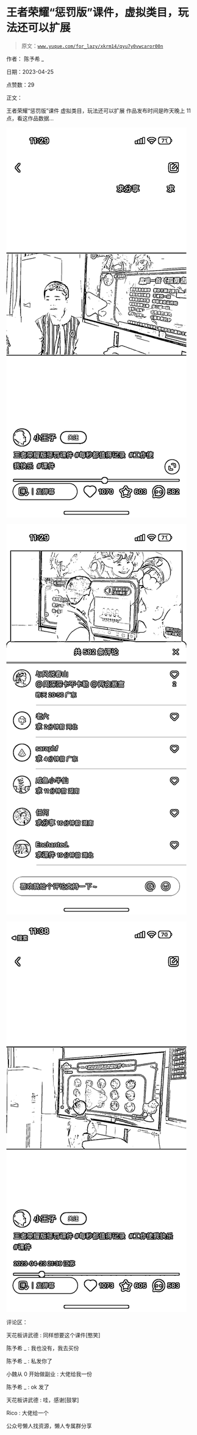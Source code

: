 # 王者荣耀“惩罚版”课件，虚拟类目，玩法还可以扩展

> 原文：[`www.yuque.com/for_lazy/xkrm14/qyu7y0vwcaror00n`](https://www.yuque.com/for_lazy/xkrm14/qyu7y0vwcaror00n)



作者： 陈予希 _



日期：2023-04-25



点赞数：29

<ne-hole id="ub36008b5" data-lake-id="ub36008b5">

正文：



王者荣耀“惩罚版”课件 虚拟类目，玩法还可以扩展 作品发布时间是昨天晚上 11 点，看这作品数据...



![](img/c6c583f8850559008270a04045122f8d.png)



![](img/2f6e7ddb77458ffff5d54f06eb055c81.png)



![](img/7c1e39ba5e9968a4be6953272d01c9f1.png)

<ne-hole id="ue60230b0" data-lake-id="ue60230b0">

评论区：



天花板讲武德 : 同样想要这个课件[憨笑]



陈予希 _ : 我也没有，我去买份



陈予希 _ : 私发你了



小魏从 0 开始做副业 : 大佬给我一份



陈予希 _ : ok 发了



天花板讲武德 : 哇，感谢[鼓掌]



Rico : 大佬给一个

<ne-hole id="u8f1fde4b" data-lake-id="u8f1fde4b">

公众号懒人找资源，懒人专属群分享

</ne-hole></ne-hole></ne-hole>
